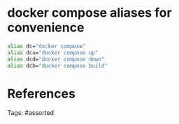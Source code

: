 # docker compose aliases for convenience
```bash
alias dc="docker compose"
alias dcu="docker compose up"
alias dcd="docker compose down"
alias dcb="docker compose build"
```

# References

Tags:
    #assorted
